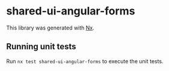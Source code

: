 # shared-ui-angular-forms

This library was generated with [Nx](https://nx.dev).

## Running unit tests

Run `nx test shared-ui-angular-forms` to execute the unit tests.
